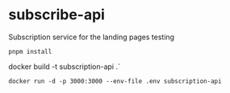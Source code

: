 # subscribe-api

Subscription service for the landing pages testing

`pnpm install`

docker build -t subscription-api .`

`docker run -d -p 3000:3000 --env-file .env subscription-api`
